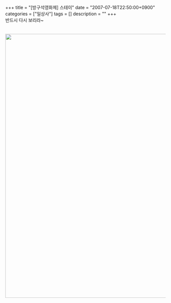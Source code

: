 +++
title = "[방구석영화제] 스테이"
date = "2007-07-18T22:50:00+0900"
categories = ["일상사"]
tags = []
description = ""
+++
<span class="copyright_entry" style="display:block;" title="[방구석영화제] 스테이@@**@@http://shed.egloos.com/1604539"></span>반드시 다시 보리라~
<br>
<br>
<br>
<img style="width: 582px; height: 832px;" src="http://imgmovie.naver.com/mdi/mi/0436/D3608-00.jpg"> 
<!--
       <rdf:RDF xmlns:rdf="http://www.w3.org/1999/02/22-rdf-syntax-ns#"
		    xmlns:dc="http://purl.org/dc/elements/1.1/"
		    xmlns:trackback="http://madskills.com/public/xml/rss/module/trackback/">
       <rdf:Description
	        rdf:about="http://shed.egloos.com/1604539"
	        dc:identifier="http://shed.egloos.com/1604539"
	        dc:title="[방구석영화제] 스테이"
	        trackback:ping="http://shed.egloos.com/tb/1604539"/>
       </rdf:RDF>
       -->

<ul></ul>